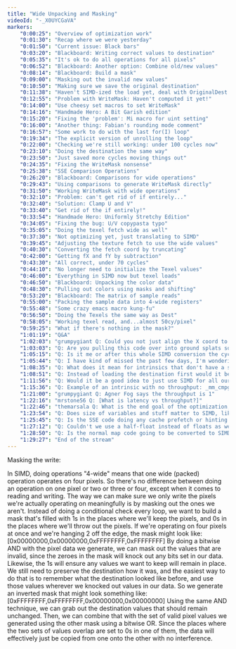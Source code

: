 ```yaml
---
title: "Wide Unpacking and Masking"
videoId: "-_X0UYCGaVA"
markers:
	"0:00:25": "Overview of optimization work"
	"0:01:30": "Recap where we were yesterday"
	"0:01:50": "Current issue: Black bars"
	"0:03:20": "Blackboard: Writing correct values to destination"
	"0:05:35": "It's ok to do all operations for all pixels"
	"0:06:52": "Blackboard: Another option: Combine old/new values"
	"0:08:14": "Blackboard: Build a mask"
	"0:09:00": "Masking out the invalid new values"
	"0:10:50": "Making sure we save the original destination"
	"0:11:38": "Haven't SIMD-ized the load yet, deal with OriginalDest differently"
	"0:12:55": "Problem with WriteMask: Haven't computed it yet!"
	"0:14:00": "Use cheesy set macros to set WriteMask"
	"0:14:16": "Handmade Hero: A Bit Garish edition"
	"0:15:20": "Fixing the 'problem': Mi macro for uint setting"
	"0:16:00": "Another thing: Fabian's rounding mode comment"
	"0:16:57": "Some work to do with the last for(I) loop"
	"0:19:34": "The explicit version of unrolling the loop"
	"0:22:00": "Checking we're still working: under 100 cycles now"
	"0:23:10": "Doing the destination the same way"
	"0:23:50": "Just saved more cycles moving things out"
	"0:24:35": "Fixing the WriteMask nonsense"
	"0:25:38": "SSE Comparison Operations"
	"0:26:20": "Blackboard: Comparisons for wide operations"
	"0:29:43": "Using comparisons to generate WriteMask directly"
	"0:31:50": "Working WriteMask with wide operations"
	"0:32:10": "Problem: can't get rid of if entirely..."
	"0:32:40": "Solution: Clamp U and V"
	"0:33:40": "Get rid of the if entirely!"
	"0:33:54": "Handmade Hero: Uniformly Stretchy Edition"
	"0:34:05": "Fixing the bug: U/V copypasta typo"
	"0:35:05": "Doing the texel fetch wide as well"
	"0:37:30": "Not optimizing yet, just translating to SIMD"
	"0:39:45": "Adjusting the texture fetch to use the wide values"
	"0:40:30": "Converting the fetch coord by truncating"
	"0:42:00": "Getting fX and fY by subtraction"
	"0:43:30": "All correct, under 70 cycles"
	"0:44:10": "No longer need to initialize the Texel values"
	"0:46:00": "Everything in SIMD now but texel loads"
	"0:46:50": "Blackboard: Unpacking the color data"
	"0:48:30": "Pulling out colors using masks and shifting"
	"0:53:20": "Blackboard: The matrix of sample reads"
	"0:55:00": "Packing the sample data into 4-wide registers"
	"0:55:48": "Some crazy emacs macro kung-fu"
	"0:56:50": "Doing the Texels the same way as Dest"
	"0:58:05": "Working texel read, and...almost 50cy/pixel"
	"0:59:25": "What if there's nothing in the mask?"
	"1:01:19": "Q&A"
	"1:02:03": "grumpygiant Q: Could you not just align the X coord to a 4-pixel boundary up front, and thereby use aligned loads and stores?"
	"1:03:03": "Q: Are you pulling this code over into ground splats soon?"
	"1:05:15": "Q: Is it me or after this whole SIMD conversion the cycles per pixel are much more consistent?"
	"1:05:44": "Q: I have kind of missed the past few days, I'm wondering if doing CPU intrinsics exclusively for SSE2 in your game code is bad or are we targetting SSE2? For example, should we wrap everything into platform-specific files so its easier to target other platforms?"
	"1:08:35": "Q: What does it mean for intrinsics that don't have a specified throughput?"
	"1:08:51": "Q: Instead of loading the destination first would it be faster to skip that and instead do a masked write e.g. _mm_maskmoveu_si128"
	"1:11:56": "Q: Would it be a good idea to just use SIMD for all our math operations in all our programs?"
	"1:15:36": "Q: Example of an intrinsic with no throughput: _mm_cmpgt_ps"
	"1:21:00": "grumpygiant Q: Agner Fog says the throughput is 1"
	"1:22:16": "mrstone56 Q: [What is latency vs throughput?]"
	"1:22:46": "themarsala Q: What is the end goal of the optimization, trying to get below a certain threshold, or just to get everything converted?"
	"1:23:54": "Q: Does size of variables and stuff matter to SIMD, like 32bit vs 64bit?"
	"1:25:45": "Q: Is the SSE code doing any cache prefetch or hinting stuff yet?"
	"1:27:12": "Q: Couldn't we use a half-float instead of floats as we don't need that much precision with only 255 discrete values?"
	"1:28:50": "Q: Is the normal map code going to be converted to SIMD?"
	"1:29:27": "End of the stream"
---
```


Masking the write:

In SIMD, doing operations "4-wide" means that one wide (packed) operation operates on four pixels. So there's no
difference between doing an operation on one pixel or two or three or four, except when it comes to reading and
writing.
The way we can make sure we only write the pixels we're actually operating on meaningfully is by masking out the ones we
aren't. Instead of doing a conditional check every loop, we want to build a mask that's filled with 1s in the places
where we'll keep the pixels, and 0s in the places where we'll throw out the pixels. 
If we're operating on four pixels at once and we're hanging 2 off the edge, the mask might look like:
[0x00000000,0x00000000,0xFFFFFFFF,0xFFFFFFFF]
By doing a bitwise AND with the pixel data we generate, we can mask out the values that are invalid, since the zeroes in
the mask will knock out any bits set in our data. Likewise, the 1s will ensure any values we want to keep will remain in
place.
We still need to preserve the destination how it was, and the easiest way to do that is to remember what the destination
looked like before, and use those values wherever we knocked out values in our data. So we generate an inverted mask
that might look something like:
[0xFFFFFFFF,0xFFFFFFFF,0x00000000,0x00000000]
Using the same AND technique, we can grab out the destination values that should remain unchanged. Then, we can combine
that with the set of valid pixel values we generated using the other mask using a bitwise OR. Since the places where the
two sets of values overlap are set to 0s in one of them, the data will effectively just be copied from one onto the
other with no interference.
